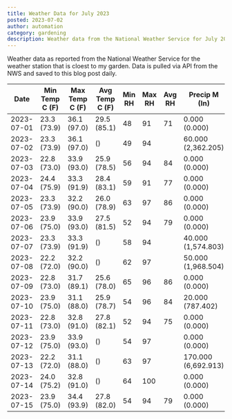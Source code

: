 ```yaml
---
title: Weather Data for July 2023
posted: 2023-07-02
author: automation
category: gardening
description: Weather data from the National Weather Service for July 2023
---
```


Weather data as reported from the National Weather Service for the weather station 
that is cloest to my garden. Data is pulled via API from the NWS and saved to this 
blog post daily.

|Date|Min Temp C (F)|Max Temp C (F)|Avg Temp C (F)|Min RH|Max RH|Avg RH|Precip M (In)|Avg Precip/Hr|
|---|---|---|---|---|---|---|---|---|
|2023-07-01|23.3 (73.9)|36.1 (97.0)|29.5 (85.1)|48|91|71|0.000 (0.000)|0.000 (0.000)|
|2023-07-02|23.3 (73.9)|36.1 (97.0)| ()|49|94||60.000 (2,362.205)|73.819 (73.819)|
|2023-07-03|22.8 (73.0)|33.9 (93.0)|25.9 (78.5)|56|94|84|0.000 (0.000)|0.000 (0.000)|
|2023-07-04|24.4 (75.9)|33.3 (91.9)|28.4 (83.1)|59|91|77|0.000 (0.000)|0.000 (0.000)|
|2023-07-05|23.3 (73.9)|32.2 (90.0)|26.0 (78.9)|63|97|86|0.000 (0.000)|0.000 (0.000)|
|2023-07-06|23.9 (75.0)|33.9 (93.0)|27.5 (81.5)|52|94|79|0.000 (0.000)|0.000 (0.000)|
|2023-07-07|23.3 (73.9)|33.3 (91.9)| ()|58|94||40.000 (1,574.803)|44.994 (44.994)|
|2023-07-08|22.2 (72.0)|32.2 (90.0)| ()|62|97||50.000 (1,968.504)|48.012 (48.012)|
|2023-07-09|22.8 (73.0)|31.7 (89.1)|25.6 (78.0)|65|96|86|0.000 (0.000)|0.000 (0.000)|
|2023-07-10|23.9 (75.0)|31.1 (88.0)|25.9 (78.7)|54|96|84|20.000 (787.402)|19.205 (19.205)|
|2023-07-11|22.8 (73.0)|32.8 (91.0)|27.8 (82.1)|52|94|75|0.000 (0.000)|0.000 (0.000)|
|2023-07-12|23.9 (75.0)|33.9 (93.0)| ()|54|97||0.000 (0.000)|0.000 (0.000)|
|2023-07-13|22.2 (72.0)|31.1 (88.0)| ()|63|97||170.000 (6,692.913)|117.420 (117.420)|
|2023-07-14|24.0 (75.2)|32.8 (91.0)| ()|64|100||0.000 (0.000)|0.000 (0.000)|
|2023-07-15|23.9 (75.0)|34.4 (93.9)|27.8 (82.0)|54|94|79|0.000 (0.000)|0.000 (0.000)|
